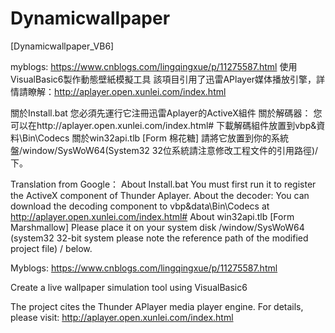 # Dynamicwallpaper
[Dynamicwallpaper_VB6]

myblogs: https://www.cnblogs.com/lingqingxue/p/11275587.html
使用VisualBasic6製作動態壁紙模擬工具
該項目引用了迅雷APlayer媒体播放引擎，詳情請瞭解：http://aplayer.open.xunlei.com/index.html


關於Install.bat
您必須先運行它注冊迅雷Aplayer的ActiveX組件
關於解碼器：
您可以在http://aplayer.open.xunlei.com/index.html# 下載解碼組件放置到vbp&資料\Bin\Codecs
關於win32api.tlb [Form 棉花糖]
請將它放置到你的系統盤/window/SysWoW64(System32 32位系統請注意修改工程文件的引用路徑)/下。

Translation from Google：
About Install.bat
You must first run it to register the ActiveX component of Thunder Aplayer.
About the decoder:
You can download the decoding component to vbp&data\Bin\Codecs at http://aplayer.open.xunlei.com/index.html#
About win32api.tlb [Form Marshmallow]
Please place it on your system disk /window/SysWoW64 (system32 32-bit system please note the reference path of the modified project file) / below.

Myblogs: https://www.cnblogs.com/lingqingxue/p/11275587.html

Create a live wallpaper simulation tool using VisualBasic6

The project cites the Thunder APlayer media player engine. For details, please visit: http://aplayer.open.xunlei.com/index.html
